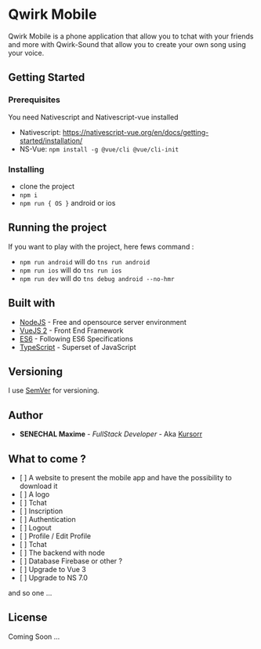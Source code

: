 # Qwirk Mobile

Qwirk Mobile is a phone application that allow you to tchat with your friends and more with Qwirk-Sound that allow
 you to create your own song using your voice.

## Getting Started

### Prerequisites

You need Nativescript and Nativescript-vue installed

- Nativescript: https://nativescript-vue.org/en/docs/getting-started/installation/
- NS-Vue: `npm install -g @vue/cli @vue/cli-init`

### Installing

- clone the project
- `npm i`
- `npm run { OS }` android or ios

## Running the project

If you want to play with the project, here fews command :

- `npm run android` will do `tns run android`
- `npm run ios` will do `tns run ios`
- `npm run dev` will do `tns debug android --no-hmr`

## Built with

* [NodeJS](https://nodejs.org/en/) - Free and opensource server environment
* [VueJS 2](https://vuejs.org/) - Front End Framework
* [ES6](http://es6-features.org/) - Following ES6 Specifications
* [TypeScript](https://www.typescriptlang.org/) - Superset of JavaScript

## Versioning

I use [SemVer](http://semver.org/) for versioning. 

## Author

* **SENECHAL Maxime** - *FullStack Developer* - Aka [Kursorr](https://github.com/Kursorr)

## What to come ?

- \[ ] A website to present the mobile app and have the possibility to download it
- \[ ] A logo
- \[ ] Tchat
- \[ ] Inscription
- \[ ] Authentication
- \[ ] Logout
- \[ ] Profile / Edit Profile
- \[ ] Tchat
- \[ ] The backend with node
- \[ ] Database Firebase or other ?
- \[ ] Upgrade to Vue 3
- \[ ] Upgrade to NS 7.0

and so one ...

## License

Coming Soon ...
